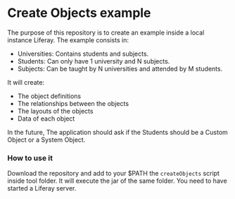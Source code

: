 # Create Objects example
The purpose of this repository is to create an example inside a local instance Liferay.
The example consists in:
* Universities: Contains students and subjects.
* Students: Can only have 1 university and N subjects.
* Subjects: Can be taught by N universities and attended by M students.

It will create:
* The object definitions
* The relationships between the objects
* The layouts of the objects
* Data of each object

In the future, The application should ask if the Students should be a Custom Object or a System Object.

### How to use it
Download the repository and add to your $PATH the `createObjects` script inside tool folder. It will execute the jar of the same folder.
You need to have started a Liferay server.